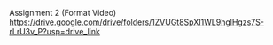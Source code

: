 Assignment 2 (Format Video)
https://drive.google.com/drive/folders/1ZVUGt8SpXI1WL9hglHgzs7S-rLrU3v_P?usp=drive_link
